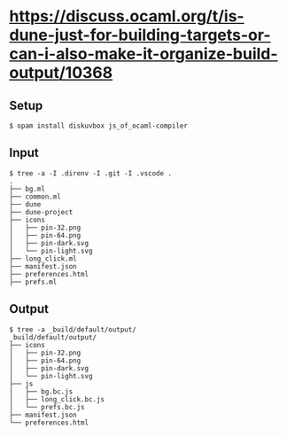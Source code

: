 # https://discuss.ocaml.org/t/is-dune-just-for-building-targets-or-can-i-also-make-it-organize-build-output/10368

## Setup

```console
$ opam install diskuvbox js_of_ocaml-compiler
```

## Input

```console
$ tree -a -I .direnv -I .git -I .vscode .
.
├── bg.ml
├── common.ml
├── dune
├── dune-project
├── icons
│   ├── pin-32.png
│   ├── pin-64.png
│   ├── pin-dark.svg
│   └── pin-light.svg
├── long_click.ml
├── manifest.json
├── preferences.html
├── prefs.ml
```

## Output

```console
$ tree -a _build/default/output/
_build/default/output/
├── icons
│   ├── pin-32.png
│   ├── pin-64.png
│   ├── pin-dark.svg
│   └── pin-light.svg
├── js
│   ├── bg.bc.js
│   ├── long_click.bc.js
│   └── prefs.bc.js
├── manifest.json
└── preferences.html
```
